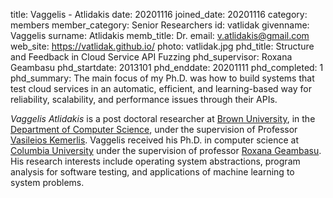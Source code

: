 title: Vaggelis - Atlidakis
date: 20201116
joined_date: 20201116
category: members
member_category: Senior Researchers
id: vatlidak
givenname: Vaggelis
surname: Atlidakis
memb_title: Dr.
email: v.atlidakis@gmail.com
web_site: https://vatlidak.github.io/
photo: vatlidak.jpg
phd_title: Structure and Feedback in Cloud Service API Fuzzing
phd_supervisor: Roxana Geambasu
phd_startdate: 2013101
phd_enddate: 20201111
phd_completed: 1
phd_summary: The main focus of my Ph.D. was how to build systems 
that test cloud services in an automatic, efficient, and 
learning-based way for reliability, scalability, and 
performance issues through their APIs.


_Vaggelis Atlidakis_ is a post doctoral researcher at [Brown University](https://www.brown.edu/),
in the [Department of Computer Science](https://cs.brown.edu/), under the supervision of Professor
[Vasileios Kemerlis](https://cs.brown.edu/~vpk/). Vaggelis received his Ph.D. in computer science at
[Columbia University](https://www.columbia.edu/) under the supervision of professor
[Roxana Geambasu](https://roxanageambasu.github.io/). His research interests include operating system
abstractions, program analysis for software testing, and applications of machine learning to system problems.
